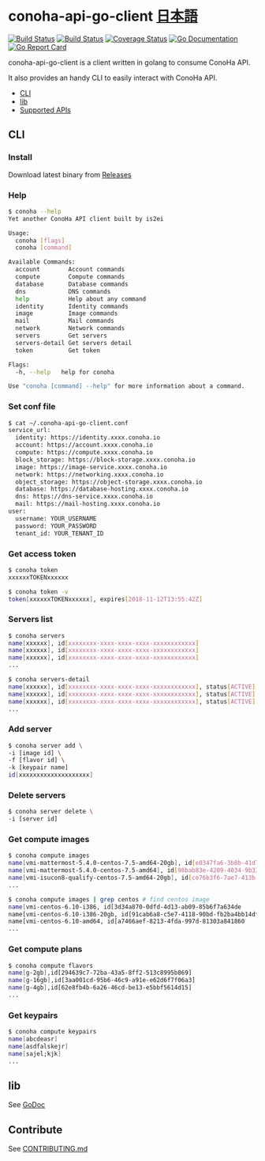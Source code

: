 conoha-api-go-client [日本語](README-ja.md)
=========

[![Build Status](https://travis-ci.org/is2ei/conoha-api-go-client.svg?branch=master&style=flat-square)][travis]
[![Build Status](https://cloud.drone.io/api/badges/is2ei/conoha-api-go-client/status.svg)][drone]
[![Coverage Status](https://coveralls.io/repos/github/is2ei/conoha-api-go-client/badge.svg?branch=master)][coverall]
[![Go Documentation](http://img.shields.io/badge/go-documentation-blue.svg?style=flat-square)][godocs]
[![Go Report Card](https://goreportcard.com/badge/github.com/is2ei/conoha-api-go-client)][goreport]

[travis]: https://travis-ci.org/is2ei/conoha-api-go-client
[drone]: https://cloud.drone.io/is2ei/conoha-api-go-client
[coverall]: https://coveralls.io/github/is2ei/conoha-api-go-client?branch=master
[godocs]: https://godoc.org/github.com/is2ei/conoha-api-go-client/conoha
[goreport]: https://goreportcard.com/report/github.com/is2ei/conoha-api-go-client

conoha-api-go-client is a client written in golang to consume ConoHa API.

It also provides an handy CLI to easily interact with ConoHa API.

- [CLI](#cli)
- [lib](#lib)
- [Supported APIs](https://github.com/is2ei/conoha-api-go-client/wiki/Supported-APIs)

## CLI

### Install

Download latest binary from [Releases](https://github.com/is2ei/conoha-api-go-client/releases)

### Help

```sh
$ conoha --help
Yet another ConoHa API client built by is2ei

Usage:
  conoha [flags]
  conoha [command]

Available Commands:
  account        Account commands
  compute        Compute commands
  database       Database commands
  dns            DNS commands
  help           Help about any command
  identity       Identity commands
  image          Image commands
  mail           Mail commands
  network        Network commands
  servers        Get servers
  servers-detail Get servers detail
  token          Get token

Flags:
  -h, --help   help for conoha

Use "conoha [command] --help" for more information about a command.
```

### Set conf file

```sh
$ cat ~/.conoha-api-go-client.conf
service_url:
  identity: https://identity.xxxx.conoha.io
  account: https://account.xxxx.conoha.io
  compute: https://compute.xxxx.conoha.io
  block_storage: https://block-storage.xxxx.conoha.io
  image: https://image-service.xxxx.conoha.io
  network: https://networking.xxxx.conoha.io
  object_storage: https://object-storage.xxxx.conoha.io
  database: https://database-hosting.xxxx.conoha.io
  dns: https://dns-service.xxxx.conoha.io
  mail: https://mail-hosting.xxxx.conoha.io
user:
  username: YOUR_USERNAME
  password: YOUR_PASSWORD
  tenant_id: YOUR_TENANT_ID
```

### Get access token

```sh
$ conoha token
xxxxxxTOKENxxxxxx
```

```sh
$ conoha token -v
token[xxxxxxTOKENxxxxxx], expires[2018-11-12T13:55:42Z]
```

### Servers list

```sh
$ conoha servers
name[xxxxxx], id[xxxxxxxx-xxxx-xxxx-xxxx-xxxxxxxxxxxx]
name[xxxxxx], id[xxxxxxxx-xxxx-xxxx-xxxx-xxxxxxxxxxxx]
name[xxxxxx], id[xxxxxxxx-xxxx-xxxx-xxxx-xxxxxxxxxxxx]
...
```

```sh
$ conoha servers-detail
name[xxxxxx], id[xxxxxxxx-xxxx-xxxx-xxxx-xxxxxxxxxxxx], status[ACTIVE]
name[xxxxxx], id[xxxxxxxx-xxxx-xxxx-xxxx-xxxxxxxxxxxx], status[ACTIVE]
name[xxxxxx], id[xxxxxxxx-xxxx-xxxx-xxxx-xxxxxxxxxxxx], status[ACTIVE]
...
```

### Add server

```sh
$ conoha server add \
-i [image id] \
-f [flavor id] \
-k [keypair name]
id[xxxxxxxxxxxxxxxxxxxx]
```

### Delete servers

```sh
$ conoha server delete \
-i [server id]
```

### Get compute images

```sh
$ conoha compute images
name[vmi-mattermost-5.4.0-centos-7.5-amd64-20gb], id[e0347fa6-3b8b-41d7-907d-6ad39448306b]
name[vmi-mattermost-5.4.0-centos-7.5-amd64], id[98bab83e-4209-4034-9b33-f48fb6a2edbd]
name[vmi-isucon8-qualify-centos-7.5-amd64-20gb], id[ce76b3f6-7ae7-413b-8a72-260723d5597e]
...
```

```sh
$ conoha compute images | grep centos # find centos image
name[vmi-centos-6.10-i386, id[3d34a870-0dfd-4d13-ab09-85b6f7a634de
name[vmi-centos-6.10-i386-20gb, id[91cab6a8-c5e7-4118-90bd-fb2ba4bb14df
name[vmi-centos-6.10-amd64, id[a7466aef-8213-4fda-997d-81303a841860
...
```

### Get compute plans

```sh
$ conoha compute flavors
name[g-2gb],id[294639c7-72ba-43a5-8ff2-513c8995b869]
name[g-16gb],id[3aa001cd-95b6-46c9-a91e-e62d6f7f06a3]
name[g-4gb],id[62e8fb4b-6a26-46cd-be13-e5bbf5614d15]
...
```

### Get keypairs

```sh
$ conoha compute keypairs
name[abcdeasr]
name[asdfalskejr]
name[sajel;kjk]
...
```

## lib

See [GoDoc](https://godoc.org/github.com/is2ei/conoha-api-go-client/conoha)

## Contribute

See [CONTRIBUTING.md](CONTRIBUTING.md)